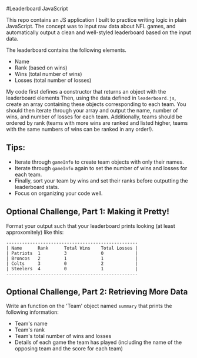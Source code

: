 #Leaderboard JavaScript 

This repo contains an JS application I built to practice writing logic in plain JavaScript. The concept was to input raw data about NFL games, and automatically output a clean and well-styled leaderboard based on the input data.

The leaderboard contains the following elements.
* Name
* Rank (based on wins)
* Wins (total number of wins)
* Losses (total number of losses)

My code first defines a constructor that returns an object with the leaderboard elements
Then, using the data defined in `leaderboard.js`, create an array containing these objects corresponding to each team. You should then iterate through your array and output the name, number of wins, and number of losses for each team. Additionally, teams should be ordered by rank (teams with more wins are ranked and listed higher, teams with the same numbers of wins can be ranked in any order!).

## Tips:

- Iterate through `gameInfo` to create team objects with only their names.
- Iterate through `gameInfo` again to set the number of wins and losses for each team.
- Finally, sort your team by wins and set their ranks before outputting the leaderboard stats.
- Focus on organizing your code well.

## Optional Challenge, Part 1: Making it Pretty!

Format your output such that your leaderboard prints looking (at least approxomitely) like this:

```
--------------------------------------------------
| Name      Rank      Total Wins    Total Losses |
| Patriots  1         3             0            |
| Broncos   2         1             1            |
| Colts     3         0             2            |
| Steelers  4         0             1            |
--------------------------------------------------
```

## Optional Challenge, Part 2: Retrieving More Data

Write an function on the 'Team' object named `summary` that prints the following information:

- Team's name
- Team's rank
- Team's total number of wins and losses
- Details of each game the team has played (including the name of the opposing team and the score for each team)

